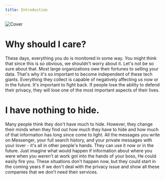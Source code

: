 ```yaml
---
title: Introduction
---
```


![Cover](/assets/covers/bigtech.png)

# Why should I care?

These days, everything you do is monitored in some way. You might think that since this is so obvious, we shouldn't worry about it. Let's not be so sure about that. Most large organizations owe their fortunes to selling your data. That's why it's so important to become independent of these tech giants. Everything they collect is capable of negatively affecting us now or in the future. It's important to fight back. If people lose the ability to defend their privacy, they will lose one of the most important aspects of their lives.

# I have nothing to hide.

Many people think they don't have much to hide. However, they change their minds when they find out how much they have to hide and how much of that information has long since come to light. All the messages you write on Messenger, your full search history, and your private messages with your lover - it's all in other people's hands. They can use it now or in the future. Just imagine what would happen if information about where you were when you weren't at work got into the hands of your boss, He could easily fire you. These situations don't happen now, but they could start in the coming years if we don't deal with the privacy issue and show all these companies that we don't need their services.
